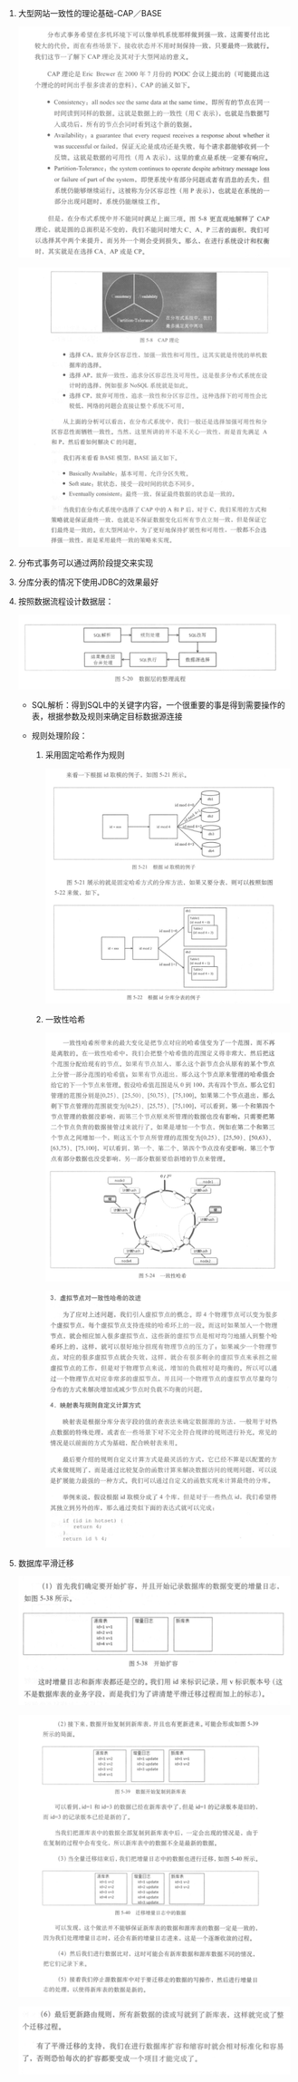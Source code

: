 1. 大型网站一致性的理论基础-CAP／BASE

   ![cap-1](cap-1.png)

   ![cap-2](cap-2.png)

    

2. 分布式事务可以通过两阶段提交来实现

3. 分库分表的情况下使用JDBC的效果最好

4. 按照数据流程设计数据层：

   ![data_process](data_process.png)

   - SQL解析：得到SQL中的关键字内容，一个很重要的事是得到需要操作的表，根据参数及规则来确定目标数据源连接

   - 规则处理阶段：

     1. 采用固定哈希作为规则

        ![fixed_hash](fixed_hash.png)

     2. 一致性哈希

        ![consistency_hash](consistency_hash.png)

        ![hash](hash.png)

5. 数据库平滑迁移

   ![smooth_1](smooth_1.png)

   ![smooth_1](smooth_2.png)

   ![smooth_1](smooth_3.png)

   ​
